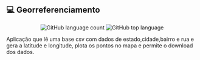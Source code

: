 ## 💻 Georreferenciamento

<p align="center">
    <img alt="GitHub language count" src="https://img.shields.io/github/languages/count/OLucasAlves/georreferenciamento" />
    <img alt="GitHub top language" src="https://img.shields.io/github/languages/top/OLucasAlves/georreferenciamento" />
</p>

<p>
Aplicação que lê uma base csv com dados de estado,cidade,bairro e rua e gera a latitude e longitude, plota os pontos no mapa e permite o download dos dados.
</p>


